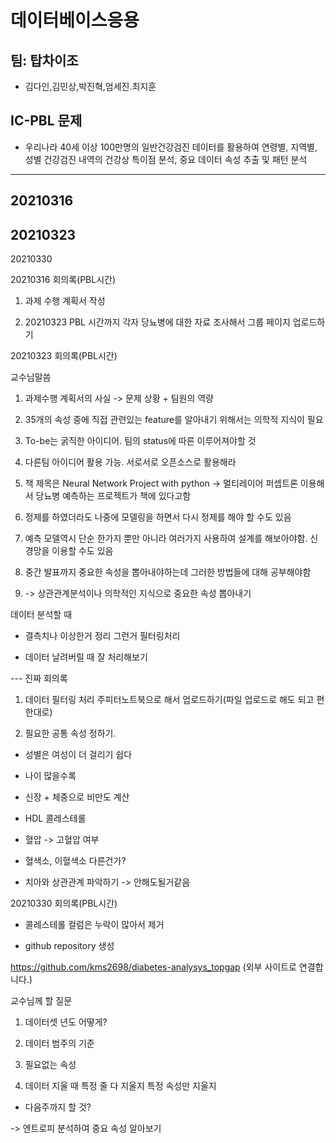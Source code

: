 # 데이터베이스응용
## 팀: 탑차이조
-   김다인,김민상,박진혁,엄세진.최지훈
## IC-PBL 문제
- 우리나라 40세 이상 100만명의 일반건강검진 데이터를 활용하여 연령별, 지역별, 성별 건강검진 내역의 건강상 특이점 분석, 중요 데이터 속성 추출 및 패턴 분석

---
20210316
---
20210323
---
20210330


20210316 회의록(PBL시간)

 

1. 과제 수행 계획서 작성

2. 20210323 PBL 시간까지 각자 당뇨병에 대한 자료 조사해서 그룹 페이지 업로드하기

 

 

20210323 회의록(PBL시간)

 

교수님말씀

 

1. 과제수행 계획서의 사실 -> 문제 상황 + 팀원의 역량

2. 35개의 속성 중에 직접 관련있는 feature를 알아내기 위해서는 의학적 지식이 필요

3. To-be는 굵직한 아이디어. 팀의 status에 따른 이루어져야할 것

4. 다른팀 아이디어 활용 가능. 서로서로 오픈소스로 활용해라

5. 책 제목은 Neural Network Project with python -> 멀티레이어 퍼셉트론 이용해서 당뇨병 예측하는 프로젝트가 책에 있다고함

6. 정제를 하였더라도 나중에 모델링을 하면서 다시 정제를 해야 할 수도 있음

7. 예측 모델역시 단순 한가지 뿐만 아니라 여러가지 사용하여 설계를 해보아야함. 신경망을 이용할 수도 있음

8. 중간 발표까지 중요한 속성을 뽑아내야하는데 그러한 방법들에 대해 공부해야함

9.  -> 상관관계분석이나 의학적인 지식으로 중요한 속성 뽑아내기

 

데이터 분석할 때

- 결측치나 이상한거 정리 그런거 필터링처리

- 데이터 날려버릴 때 잘 처리해보기

 

--- 진짜 회의록

1. 데이터 필터링 처리 주피터노트북으로 해서 업로드하기(파일 업로드로 해도 되고 편한대로)

2. 필요한 공통 속성 정하기. 

 - 성별은 여성이 더 걸리기 쉽다

 - 나이 많을수록

 - 신장 + 체중으로 비만도 계산

 - HDL 콜레스테롤

 - 혈압 -> 고혈압 여부

 - 혈색소, 이혈색소 다른건가?

 

 - 치아와 상관관계 파악하기 -> 안해도될거같음

 

 

20210330 회의록(PBL시간)

 

- 콜레스테롤 컬럼은 누락이 많아서 제거

 

- github repository 생성

https://github.com/kms2698/diabetes-analysys_topgap (외부 사이트로 연결합니다.)

 

교수님께 할 질문

1. 데이터셋 년도 어떻게?

2. 데이터 범주의 기준

3. 필요없는 속성

4. 데이터 지울 때 특정 줄 다 지울지 특정 속성만 지울지

 

- 다음주까지 할 것?

 -> 엔트로피 분석하여 중요 속성 알아보기
